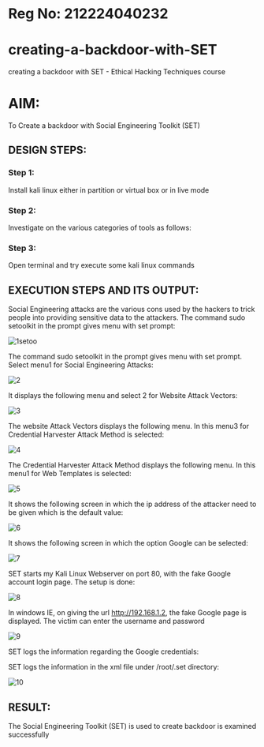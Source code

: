 # Reg No: 212224040232 
# creating-a-backdoor-with-SET
creating a backdoor with SET - Ethical Hacking Techniques course

# AIM:
To Create a backdoor with Social Engineering Toolkit (SET)

## DESIGN STEPS:

### Step 1:

Install kali linux either in partition or virtual box or in live mode


### Step 2:

Investigate on the various categories of tools as follows:

### Step 3:

Open terminal and try execute some kali linux commands

## EXECUTION STEPS AND ITS OUTPUT:
Social Engineering attacks are the various cons used by the hackers to trick people into providing sensitive data to the attackers. 
The command sudo setoolkit in the prompt gives menu with set prompt:

![1setoo](https://github.com/user-attachments/assets/1fbb053a-1a6f-4a89-b316-376861efe59b)

The command sudo setoolkit in the prompt gives menu with set prompt. Select menu1 for Social Engineering Attacks:

![2](https://github.com/user-attachments/assets/2cf06711-c6fb-4bc8-94bc-6ee44d38323b)

It displays the following menu and select 2 for Website Attack Vectors:

![3](https://github.com/user-attachments/assets/212b46fe-354c-4825-b653-47c5feaf0d16)

The website Attack Vectors displays the following menu. In this menu3 for Credential Harvester Attack Method is selected:

![4](https://github.com/user-attachments/assets/ebc379d3-fcd8-4fdc-ba62-a96fc7e510bb)

The Credential Harvester Attack Method displays the following menu. In this menu1 for Web Templates is selected:

![5](https://github.com/user-attachments/assets/60009a56-316e-49c8-94ca-79e237afeb93)

It shows the following screen in which the ip address of the attacker need to be given which is the default value:

![6](https://github.com/user-attachments/assets/a7b48bb6-754f-4240-b12a-df54dd691d21)

It shows the following screen in which the option Google can be selected:

![7](https://github.com/user-attachments/assets/d644bca6-33ae-45c4-b319-029135887e7a)

SET starts my Kali Linux Webserver on port 80, with the fake Google account login page. The setup is done:

![8](https://github.com/user-attachments/assets/feb28464-8782-4f94-ba7c-63ec43d9a25b)

In windows IE, on giving the url http://192.168.1.2, the fake Google page is displayed. The victim can enter the username and password

![9](https://github.com/user-attachments/assets/47cfd00b-2329-4f00-a507-91297d6c99ee)

SET logs the information regarding the Google credentials:

SET logs the information in the xml file under /root/.set directory:

![10](https://github.com/user-attachments/assets/f7aa0ef0-e9a9-4084-8d8f-61154bf5a62a)

## RESULT:
The Social Engineering Toolkit (SET) is used to create backdoor is  examined successfully
